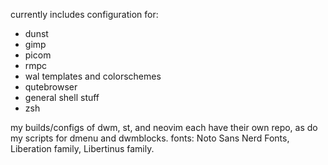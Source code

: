 currently includes configuration for:

- dunst
- gimp
- picom
- rmpc
- wal templates and colorschemes
- qutebrowser
- general shell stuff
- zsh

my builds/configs of dwm, st, and neovim each have their own repo, as do my scripts for dmenu and dwmblocks.
fonts: Noto Sans Nerd Fonts, Liberation family, Libertinus family.
